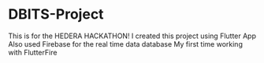 # DBITS-Project
This is for the HEDERA HACKATHON! 
I created this project using Flutter App
Also used Firebase for the real time data database
My first time working with FlutterFire

